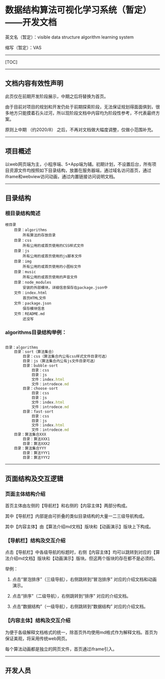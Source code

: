 # 数据结构算法可视化学习系统（暂定）——开发文档

英文名（暂定）：visible data structure algorithm learning system

缩写（暂定）：VAS

---

[TOC]

---

## 文档内容有效性声明

此页仅在前期开发阶段展示，中期之后将替换为首页。

由于目前对项目的规划和开发仍处于前期探索阶段，无法保证规划得面面俱到，很多地方只能摸着石头过河，所以现阶段文档中内容均为阶段性参考，不代表最终方案。

原则上中期 （约2020/8） 之后，不再对文档做大幅度调整，仅做小范围补充。

---

## 项目概述

以web网页端为主，小程序端、5+App端为辅。初期计划，不设置后台，所有项目资源文件均按照如下目录结构，放置在服务器端，通过域名访问首页，通过iframe和webview访问动画，通过内置链接访问说明文档。

---

## 目录结构

### 根目录结构简述

```
根目录
	目录：algorithms
		所有算法的存放目录
	目录：css
		所有公用的或首页使用的CSS样式文件
	目录：js
		所有公用的或首页使用的js脚本文件
	目录：img
		所有公用的或首页使用的小图标文件
	目录：music
		所有公用的或首页使用的声音文件
	目录：node_modules
		安装的外部模块，详细信息保存在package.json中		
	文件：index.html
		首页HTML文件
	文件：package.json
		保存模块信息
	文件：README.md
		还没写
```

### algorithms目录结构举例：

```js

目录：algorithms
	目录：sort（算法集合）
		目录：css（算法集合内公有css样式文件目录可选）
		目录：js（算法集合内公有js文件目录可选）
		目录：bubble-sort
			目录：css
			目录：js
			文件：index.html
			文件：introdece.md
		目录：choose-sort
			目录：css
			目录：js
			文件：index.html
			文件：introdece.md
		目录：fast-sort
			目录：css
			目录：js
			文件：index.html
			文件：introdece.md
	目录：算法集合XXX
		目录：算法XXX1
		目录：算法XXX2
	目录：算法集合YYY
 		目录：算法YYY1
		目录：算法YYY2
```



---

## 页面结构及交互逻辑

### 页面主体结构介绍

首页主体由左侧的【导航栏】和右侧的【内容主体】两部分构成。

其中【导航栏】内部是由可折叠的类似目录结构的大量一二三级导航构成。

其中【内容主体】由【算法介绍md文档】版块和【动画演示】版块上下构成。

### 【导航栏】结构及交互介绍

点击【导航栏】中各级导航的标题时，右侧【内容主体】均可以跳转到对应的【算法介绍md文档】版块和【动画演示】版块。但这两个版块的存在都不是必须的。

举例：

1. 点击“冒泡排序”（三级导航），右侧跳转到“冒泡排序” 对应的介绍文档和动画演示。

2. 点击“排序”（二级导航），右侧跳转到“排序” 对应的介绍文档。

3. 点击“数据结构”（一级导航），右侧跳转到“数据结构” 对应的介绍文档。

### 【内容主体】结构及交互介绍

为便于各级解释文档格式的统一，除首页外均使用md格式作为解释文档。首页为保证美观，将采用传统web网页。

每个算法动画都是独立的网页文件，首页通过iframe引入。



---

## 开发人员
